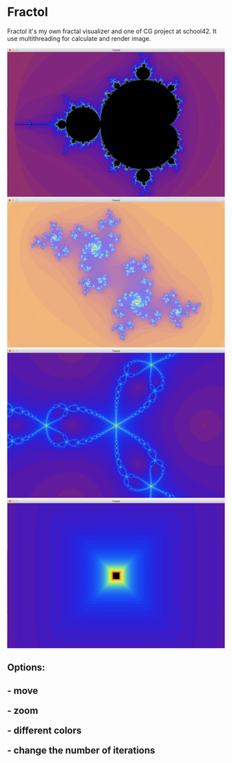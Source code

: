 # Fractol
Fractol it's my own fractal visualizer and one of CG project at school42. It use multithreading for calculate and render image.

<img src="images/mandelbrot.png" alt="Julia">
<img src="images/julia.png" alt="Julia">
<img src="images/newton.png" alt="Julia">
<img src="images/infinite_cube.png" alt="Julia">
<h2>Options:<h2>
<p>- move<p>
<p>- zoom<p>
<p>- different colors<p>
<p>- change the number of iterations<p>
